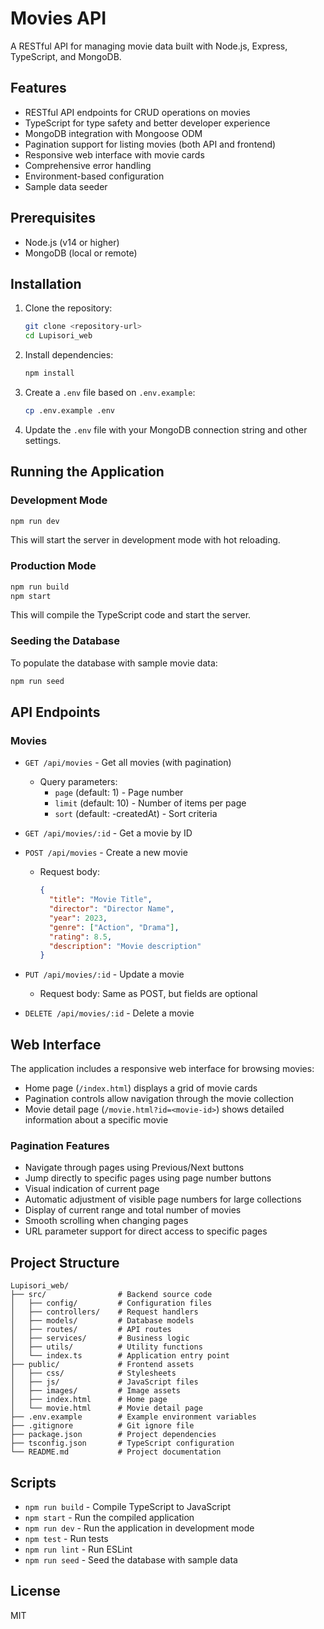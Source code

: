 # Movies API

A RESTful API for managing movie data built with Node.js, Express, TypeScript, and MongoDB.

## Features

- RESTful API endpoints for CRUD operations on movies
- TypeScript for type safety and better developer experience
- MongoDB integration with Mongoose ODM
- Pagination support for listing movies (both API and frontend)
- Responsive web interface with movie cards
- Comprehensive error handling
- Environment-based configuration
- Sample data seeder

## Prerequisites

- Node.js (v14 or higher)
- MongoDB (local or remote)

## Installation

1. Clone the repository:
   ```bash
   git clone <repository-url>
   cd Lupisori_web
   ```

2. Install dependencies:
   ```bash
   npm install
   ```

3. Create a `.env` file based on `.env.example`:
   ```bash
   cp .env.example .env
   ```

4. Update the `.env` file with your MongoDB connection string and other settings.

## Running the Application

### Development Mode

```bash
npm run dev
```

This will start the server in development mode with hot reloading.

### Production Mode

```bash
npm run build
npm start
```

This will compile the TypeScript code and start the server.

### Seeding the Database

To populate the database with sample movie data:

```bash
npm run seed
```

## API Endpoints

### Movies

- `GET /api/movies` - Get all movies (with pagination)
  - Query parameters:
    - `page` (default: 1) - Page number
    - `limit` (default: 10) - Number of items per page
    - `sort` (default: -createdAt) - Sort criteria

- `GET /api/movies/:id` - Get a movie by ID

- `POST /api/movies` - Create a new movie
  - Request body:
    ```json
    {
      "title": "Movie Title",
      "director": "Director Name",
      "year": 2023,
      "genre": ["Action", "Drama"],
      "rating": 8.5,
      "description": "Movie description"
    }
    ```

- `PUT /api/movies/:id` - Update a movie
  - Request body: Same as POST, but fields are optional

- `DELETE /api/movies/:id` - Delete a movie

## Web Interface

The application includes a responsive web interface for browsing movies:

- Home page (`/index.html`) displays a grid of movie cards
- Pagination controls allow navigation through the movie collection
- Movie detail page (`/movie.html?id=<movie-id>`) shows detailed information about a specific movie

### Pagination Features

- Navigate through pages using Previous/Next buttons
- Jump directly to specific pages using page number buttons
- Visual indication of current page
- Automatic adjustment of visible page numbers for large collections
- Display of current range and total number of movies
- Smooth scrolling when changing pages
- URL parameter support for direct access to specific pages

## Project Structure

```
Lupisori_web/
├── src/                # Backend source code
│   ├── config/         # Configuration files
│   ├── controllers/    # Request handlers
│   ├── models/         # Database models
│   ├── routes/         # API routes
│   ├── services/       # Business logic
│   ├── utils/          # Utility functions
│   └── index.ts        # Application entry point
├── public/             # Frontend assets
│   ├── css/            # Stylesheets
│   ├── js/             # JavaScript files
│   ├── images/         # Image assets
│   ├── index.html      # Home page
│   └── movie.html      # Movie detail page
├── .env.example        # Example environment variables
├── .gitignore          # Git ignore file
├── package.json        # Project dependencies
├── tsconfig.json       # TypeScript configuration
└── README.md           # Project documentation
```

## Scripts

- `npm run build` - Compile TypeScript to JavaScript
- `npm start` - Run the compiled application
- `npm run dev` - Run the application in development mode
- `npm test` - Run tests
- `npm run lint` - Run ESLint
- `npm run seed` - Seed the database with sample data

## License

MIT
